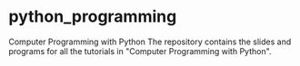 # python_programming
Computer Programming with Python
The repository contains the slides and programs for all the tutorials in "Computer Programming with Python".
